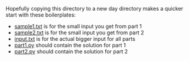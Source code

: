 Hopefully copying this directory to a new day directory makes a quicker start
with these boilerplates:

- [sample1.txt](./sample1.txt) is for the small input you get from part 1
- [sample2.txt](./sample2.txt) is for the small input you get from part 2
- [input.txt](./input.txt) is for the actual bigger input for all parts
- [part1.py](./part1.py) should contain the solution for part 1
- [part2.py](./part2.py) should contain the solution for part 2
